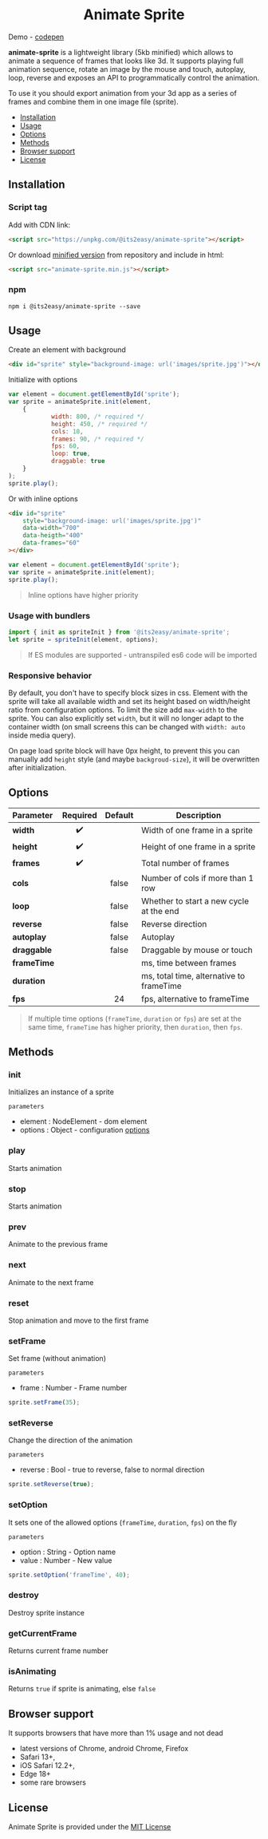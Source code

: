 <h1 align="center">
   Animate Sprite
</h1>

Demo - [codepen](https://codepen.io/its2easy/pen/VwvVRed)

**animate-sprite** is a lightweight library (5kb minified) which allows to animate a 
sequence of frames that looks like 3d. It supports playing full animation
sequence, rotate an image by the mouse and touch, autoplay, loop, 
reverse and exposes an API to programmatically control the animation.

To use it you should export animation from your 3d app as a series of 
frames and combine them in one image file (sprite).

* [Installation](#installation)
* [Usage](#usage)
* [Options](#options)
* [Methods](#methods)
* [Browser support](#browser_support)
* [License](#license)

## <a name="installation"></a>Installation
### Script tag
Add with CDN link:
```html
<script src="https://unpkg.com/@its2easy/animate-sprite"></script>
```
Or download <a href="build/animate-sprite.min.js" download>minified version</a> 
from repository and include in html:
```html
<script src="animate-sprite.min.js"></script>
```
### npm
```
npm i @its2easy/animate-sprite --save
```

## <a name="usage"></a>Usage
Create an element with background
```html
<div id="sprite" style="background-image: url('images/sprite.jpg')"></div>
```
Initialize with options
```javascript
var element = document.getElementById('sprite');
var sprite = animateSprite.init(element,
    {
            width: 800, /* required */
            height: 450, /* required */
            cols: 10,
            frames: 90, /* required */
            fps: 60,
            loop: true,
            draggable: true
    }
);
sprite.play();
```
Or with inline options
```html
<div id="sprite" 
    style="background-image: url('images/sprite.jpg')"
    data-width="700"
    data-heigth="400"
    data-frames="60"
></div>
```
```javascript
var element = document.getElementById('sprite');
var sprite = animateSprite.init(element);
sprite.play();
```
> Inline options have higher priority

### Usage with bundlers
```javascript
import { init as spriteInit } from '@its2easy/animate-sprite';
let sprite = spriteInit(element, options);
```
> If ES modules are supported - untranspiled es6 code will be imported 

### Responsive behavior
By default, you don't have to specify block sizes in css. Element with the
sprite will take all available width and set its height based on width/height
ratio from configuration options. To limit the size add `max-width` to the
sprite. You can also explicitly set `width`, but it will no longer adapt 
to the container width (on small screens this can be changed with 
`width: auto` inside media query).

On page load sprite block will have 0px height, to prevent this you can manually
add `height` style (and maybe `backgroud-size`), it will be overwritten
after initialization. 


## <a name="options"></a>Options

| Parameter  | Required | Default | Description |
| :---  | :---:| :---: | ---  |
| **width** | :heavy_check_mark:  |   | Width of one frame in a sprite  |
| **height** | :heavy_check_mark: |   | Height of one frame in a sprite  |
| **frames** | :heavy_check_mark: |   | Total number of frames  |
| **cols** |  | false | Number of cols if more than 1 row |
| **loop** |  | false |  Whether to start a new cycle at the end |
| **reverse** |  | false |  Reverse direction |
| **autoplay** |  | false |  Autoplay |
| **draggable** |  | false |  Draggable by mouse or touch |
| **frameTime** |  |  |  ms, time between frames |
| **duration** |  |  |  ms, total time, alternative to frameTime |
| **fps** |  | 24 |  fps, alternative to frameTime |

> If multiple time options (`frameTime`, `duration` or `fps`) are set at the 
same time, `frameTime` has higher priority, then `duration`, then `fps`.

## <a name="methods"></a>Methods
### init
Initializes an instance of a sprite

`parameters`
- element : NodeElement - dom element
- options : Object - configuration [options](#options)

### play
Starts animation

### stop
Starts animation

### prev
Animate to the previous frame

### next
Animate to the next frame

### reset
Stop animation and move to the first frame

### setFrame
Set frame (without animation)

`parameters`
- frame : Number - Frame number
```javascript
sprite.setFrame(35);
```
### setReverse
Change the direction of the animation

`parameters`
- reverse : Bool - true to reverse, false to normal direction
```javascript
sprite.setReverse(true);
```
### setOption
It sets one of the allowed  options (`frameTime`, `duration`, `fps`) on the fly

`parameters`
- option : String - Option name
- value : Number - New value
```javascript
sprite.setOption('frameTime', 40);
```

### destroy
Destroy sprite instance

### getCurrentFrame
Returns current frame number

### isAnimating
Returns `true` if sprite is animating, else `false`

## <a name="browser_support"></a>Browser support
It supports browsers that have more than 1% usage and not dead
* latest versions of Chrome, android Chrome, Firefox
* Safari 13+, 
* iOS Safari 12.2+, 
* Edge 18+
* some rare browsers

## <a name="license"></a>License
Animate Sprite is provided under the [MIT License](https://opensource.org/licenses/MIT)